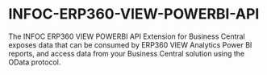 # INFOC-ERP360-VIEW-POWERBI-API
The INFOC ERP360 VIEW POWERBI API Extension for  Business Central exposes data that can be consumed by ERP360 VIEW Analytics Power BI reports, and access data from your Business Central solution using the OData protocol. 
